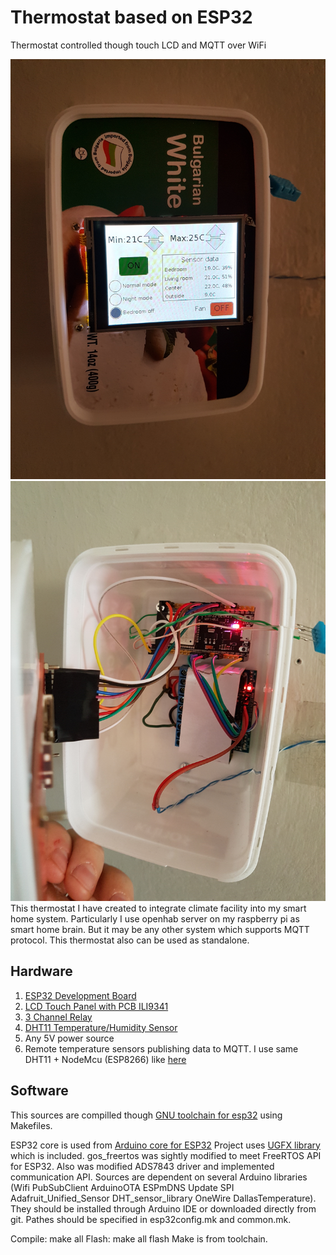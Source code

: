 # Thermostat based on ESP32
Thermostat controlled though touch LCD and MQTT over WiFi

![Front pannel](Photo/20171222_140539.jpg?raw=true "Front pannel")
![Inside](Photo/20171222_140600.jpg?raw=true "Inside")
This thermostat I have created to integrate climate facility into my smart home system. Particularly I use openhab server on my raspberry pi as smart home brain. But it may be any other system which supports MQTT protocol. This thermostat also can be used as standalone.

## Hardware
1. [ESP32 Development Board](https://www.aliexpress.com/item/MH-ET-LIVE-ESP32-Development-Board-WiFi-Bluetooth-Ultra-Low-Power-Consumption-Dual-Core-ESP-32/32817818506.html)
2. [LCD Touch Panel with PCB ILI9341](https://www.aliexpress.com/item/1pcs-J34-F85-240x320-2-8-SPI-TFT-LCD-Touch-Panel-Serial-Port-Module-with-PCB/32795636902.html)
3. [3 Channel Relay](https://www.aliexpress.com/item/3-three-channel-3-road-high-voltage-relay-module-with-optical-coupling-isolation-fully-compatible/32616653345.html)
4. [DHT11 Temperature/Humidity Sensor](https://www.aliexpress.com/item/DHT11-DHT-11-Digital-Temperature-and-Humidity-Sensor/2038557639.html)
5. Any 5V power source
6. Remote temperature sensors publishing data to MQTT. I use same DHT11 + NodeMcu (ESP8266) like [here](https://github.com/denmatfoton/NodeMcuMotionDetector)

## Software
This sources are compilled though [GNU toolchain for esp32](http://gnutoolchains.com/esp32/) using Makefiles.

ESP32 core is used from [Arduino core for ESP32](https://github.com/espressif/arduino-esp32)
Project uses [UGFX library](https://ugfx.io/) which is included. gos_freertos was sightly modified to meet FreeRTOS API for ESP32. Also was modified ADS7843 driver and implemented communication API.
Sources are dependent on several Arduino libraries (Wifi PubSubClient ArduinoOTA ESPmDNS Update SPI Adafruit_Unified_Sensor DHT_sensor_library OneWire DallasTemperature). They should be installed through Arduino IDE or downloaded directly from git.
Pathes should be specified in esp32config.mk and common.mk.

Compile: make all
Flash: make all flash
Make is from toolchain.
